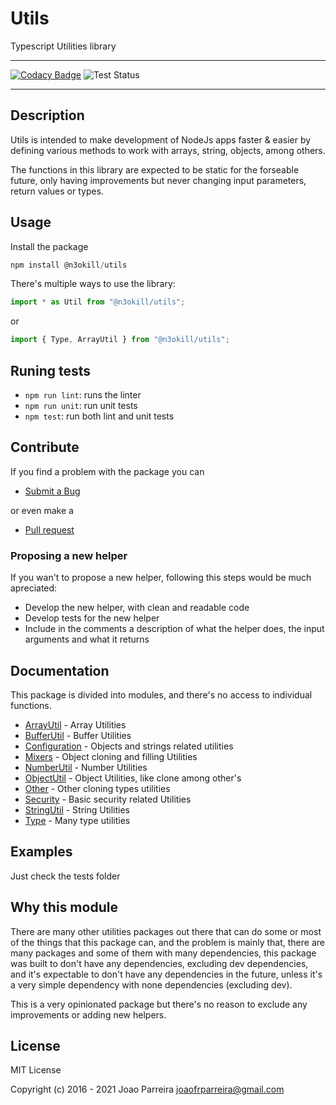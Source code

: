 # Utils

Typescript Utilities library

---

[![Codacy Badge](https://app.codacy.com/project/badge/Grade/3651240eb02346f3ba660c225498ce20)](https://www.codacy.com/gh/n3okill/utils/dashboard?utm_source=github.com&utm_medium=referral&utm_content=n3okill/utils&utm_campaign=Badge_Grade) ![Test Status](https://github.com/n3okill/utils/actions/workflows/test.yml/badge.svg)

---

## Description

Utils is intended to make development of NodeJs apps faster & easier by defining various methods to work with arrays, string, objects, among others.

The functions in this library are expected to be static for the forseable future, only having improvements but never changing input parameters, return values or types.

## Usage

Install the package

```js
npm install @n3okill/utils
```

There's multiple ways to use the library:

```js
import * as Util from "@n3okill/utils";
```

or

```js
import { Type, ArrayUtil } from "@n3okill/utils";
```

## Runing tests

- `npm run lint`: runs the linter
- `npm run unit`: run unit tests
- `npm test`: run both lint and unit tests

## Contribute

If you find a problem with the package you can

- [Submit a Bug](https://github.com/n3okill/utils/issues)

or even make a

- [Pull request](https://github.com/n3okill/utils/pulls)

### Proposing a new helper

If you wan't to propose a new helper, following this steps would be much apreciated:

- Develop the new helper, with clean and readable code
- Develop tests for the new helper
- Include in the comments a description of what the helper does, the input arguments and what it returns

## Documentation

This package is divided into modules, and there's no access to individual functions.

- [ArrayUtil](docs/modules/ArrayUtil.md) - Array Utilities
- [BufferUtil](docs/modules/BufferUtil.md) - Buffer Utilities
- [Configuration](docs/modules/Configuration.md) - Objects and strings related utilities
- [Mixers](docs/modules/Mixers.md) - Object cloning and filling Utilities
- [NumberUtil](docs/modules/NumberUtil.md) - Number Utilities
- [ObjectUtil](docs/modules/ObjectUtil.md) - Object Utilities, like clone among other's
- [Other](docs/modules/Other.md) - Other cloning types utilities
- [Security](docs/modules/Security.md) - Basic security related Utilities
- [StringUtil](docs/modules/StringUtil.md) - String Utilities
- [Type](docs/modules/Type.md) - Many type utilities

## Examples

Just check the tests folder

## Why this module

There are many other utilities packages out there that can do some or most of the things that this package can, and the problem is mainly that, there are many packages and some of them with many dependencies, this package was built to don't have any dependencies, excluding dev dependencies, and it's expectable to don't have any dependencies in the future, unless it's a very simple dependency with none dependencies (excluding dev).

This is a very opinionated package but there's no reason to exclude any improvements or adding new helpers.

## License

MIT License

Copyright (c) 2016 - 2021 Joao Parreira [joaofrparreira@gmail.com](mailto:joaofrparreira@gmail.com)
